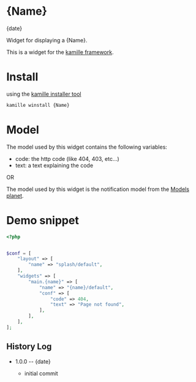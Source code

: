 {Name}
===============
{date}



Widget for displaying a {Name}.




This is a widget for the [kamille framework](https://github.com/lingtalfi/Kamille).


Install
===========
using the [kamille installer tool](https://github.com/lingtalfi/kamille-installer-tool)
```bash
kamille winstall {Name}
```



Model
===========

The model used by this widget contains the following variables:

- code: the http code (like 404, 403, etc...)
- text: a text explaining the code


OR


The model used by this widget is the notification model
from the [Models planet](https://github.com/lingtalfi/Models).





Demo snippet
=========

```php
<?php


$conf = [
    "layout" => [
        "name" => "splash/default",
    ],
    "widgets" => [
        "main.{name}" => [
            "name" => "{name}/default",
            "conf" => [
                "code" => 404,
                "text" => "Page not found",
            ],
        ],
    ],
];
```






History Log
------------------

- 1.0.0 -- {date}

    - initial commit